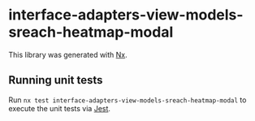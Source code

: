 # interface-adapters-view-models-sreach-heatmap-modal

This library was generated with [Nx](https://nx.dev).

## Running unit tests

Run `nx test interface-adapters-view-models-sreach-heatmap-modal` to execute the unit tests via [Jest](https://jestjs.io).
